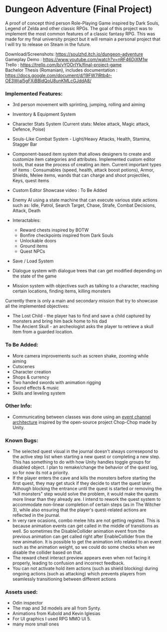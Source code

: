 # Dungeon Adventure (Final Project)
A proof of concept third person Role-Playing Game inspired by Dark Souls, Legend of Zelda and other classic RPGs.
The goal of this project was to implement the most common features of a classic fantasy RPG. This was made for my final university project but it will remain a personal project that I will try to release on Steam in the future.

Download/Screenshots: https://soulzhd.itch.io/dungeon-adventure  
Gameplay Demo : https://www.youtube.com/watch?v=nRF46DjXM1w  
Trello : https://trello.com/b/vYOOrIYk/final-project-game  
Bachelor Thesis (Romanian), includes documentation  : https://docs.google.com/document/d/19FW7lRtb4r-OE3Wjal5gFXiBBldQoU8unKMLcGJddA8/


### Implemented Features:

- 3rd person movement with sprinting, jumping, rolling and aiming
- Inventory & Equipment System
- Character Stats System (Current stats: Melee attack, Magic attack, Defence, Poise)
- Souls-Like Combat System - Light/Heavy Attacks, Health, Stamina, Stagger Bar
- Component-based item system that allows designers to create and customize item categories and attributes. Implemented custom editor tools, that ease the process of creating an item.
Current important types of items : Consumables (speed, health, attack boost potions), Armor, Shields, Melee items, wands that can charge and shoot projectiles, Keys, quest items
- Custom Editor Showcase video : To Be Added
- Enemy AI using a state machine that can execute various state actions such as: Idle, Patrol, Search Target, Chase, Strafe, Combat Decisions, Attack, Death

- Interactables: 
	- Reward chests inspired by BOTW
	- Bonfire checkpoints inspired from Dark Souls
	- Unlockable doors
	- Ground items
	- Quest NPCs

- Save / Load System

- Dialogue system with dialogue trees that can get modified depending on the state of the game

- Mission system with objectives such as talking to a character, reaching certain locations, finding items, killing monsters

Currently there is only a main and secondary mission that try to showcase all the implemented objectives:
- The Lost Child - the player has to find and save a child captured by monsters and bring him back home to his dad
- The Ancient Skull - an archeologist asks the player to retrieve a skull item from a guarded location.


### To Be Added:
- More camera improvements such as screen shake, zooming while aiming
- Cutscenes
- Character creation
- Shops & currency
- Two handed swords with animation rigging
- Sound effects & music
- Skills and leveling system

### Other Info:
- Communicating between classes was done using an [event channel architecture](https://github.com/UnityTechnologies/open-project-1/wiki/Event-system) inspired by the open-source project Chop-Chop made by Unity.

### Known Bugs:
- The selected quest visual in the journal doesn't always corresepond to the active step list when starting a new quest or completing a new step. This has something to do with how Unity handles toggle groups for disabled object. I plan to remake/change the behavior of the quest log, so for now its not a priority.
- If the player enters the cave and kills the monsters before starting the first quest, they may get stuck if they decide to start the quest later. Although blocking the entrance until the quest is started or removing the "kill monsters" step would solve the problem, it would make the quests more linear than they already are. I intend to rework the quest system to accommodate non-linear completion of certain steps (as in The Witcher 3), while also ensuring that the player's quest-related actions are reflected in the journal.
- In very rare ocasions, combo melee hits are not getting registed. This is because animation events can get called in the middle of transitions as well. So sometimes the DisableCollider animation event from the previous animation can get called right after EnableCollider from the new animation. It is possible to get the animation info related to an event such as the animation weight, so we could do some checks when we disable the collider based on that.
- The reward chest interact preview appears even when not facing it properly, leading to confusion and incorrect feedback.
- You can not activate hold item actions (such as shield blocking) during ongoing actions (such as attacking) which prevents players from seamlessly transitioning between different actions



### Assets used:
- Odin inspector
- The map and 3d models are all from Synty.
- Animations from Kubold and Kevin Iglesias
- For UI graphics I used RPG MMO UI 5.
- many more small ones


